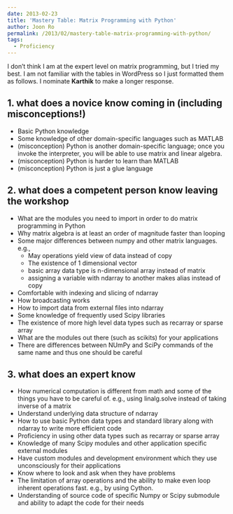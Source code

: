 ```yaml
---
date: 2013-02-23
title: 'Mastery Table: Matrix Programming with Python'
author: Joon Ro
permalink: /2013/02/mastery-table-matrix-programming-with-python/
tags:
  - Proficiency
---
```

I don&#8217;t think I am at the expert level on matrix programming, but I tried my best. I am not familiar with the tables in WordPress so I just formatted them as follows. I nominate **Karthik** to make a longer response.

## 1. what does a novice know coming in (including misconceptions!)

*   Basic Python knowledge
*   Some knowledge of other domain-specific languages such as MATLAB
*   (misconception) Python is another domain-specific language; once you invoke the interpreter, you will be able to use matrix and linear algebra.
*   (misconception) Python is harder to learn than MATLAB
*   (misconception) Python is just a glue language

## 2. what does a competent person know leaving the workshop

*   What are the modules you need to import in order to do matrix programming in Python
*   Why matrix algebra is at least an order of magnitude faster than looping
*   Some major differences between numpy and other matrix languages. e.g., 
    *   May operations yield view of data instead of copy
    *   The existence of 1 dimensional vector
    *   basic array data type is n-dimensional array instead of matrix
    *   assigning a variable with ndarray to another makes alias instead of copy
*   Comfortable with indexing and slicing of ndarray
*   How broadcasting works
*   How to import data from external files into ndarray
*   Some knowledge of frequently used Scipy libraries
*   The existence of more high level data types such as recarray or sparse array
*   What are the modules out there (such as scikits) for your applications
*   There are differences between NUmPy and SciPy commands of the same name and thus one should be careful

## 3. what does an expert know

*   How numerical computation is different from math and some of the things you have to be careful of. e.g., using linalg.solve instead of taking inverse of a matrix
*   Understand underlying data structure of ndarray
*   How to use basic Python data types and standard library along with ndarray to write more efficient code
*   Proficiency in using other data types such as recarray or sparse array
*   Knowledge of many Scipy modules and other application specific external modules
*   Have custom modules and development environment which they use unconsciously for their applications
*   Know where to look and ask when they have problems
*   The limitation of array operations and the ability to make even loop inherent operations fast. e.g., by using Cython.
*   Understanding of source code of specific Numpy or Scipy submodule and ability to adapt the code for their needs

&nbsp;
